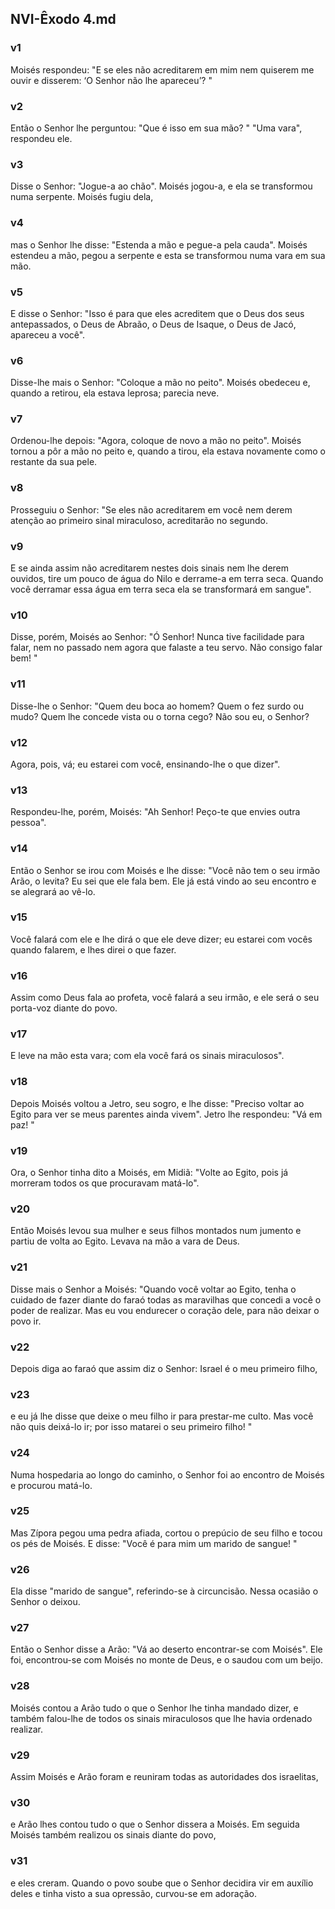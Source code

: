 ## NVI-Êxodo 4.md
### v1
 Moisés respondeu: "E se eles não acreditarem em mim nem quiserem me ouvir e disserem: ‘O Senhor não lhe apareceu’? "
### v2
 Então o Senhor lhe perguntou: "Que é isso em sua mão? " "Uma vara", respondeu ele.
### v3
 Disse o Senhor: "Jogue-a ao chão". Moisés jogou-a, e ela se transformou numa serpente. Moisés fugiu dela,
### v4
 mas o Senhor lhe disse: "Estenda a mão e pegue-a pela cauda". Moisés estendeu a mão, pegou a serpente e esta se transformou numa vara em sua mão.
### v5
 E disse o Senhor: "Isso é para que eles acreditem que o Deus dos seus antepassados, o Deus de Abraão, o Deus de Isaque, o Deus de Jacó, apareceu a você".
### v6
 Disse-lhe mais o Senhor: "Coloque a mão no peito". Moisés obedeceu e, quando a retirou, ela estava leprosa; parecia neve.
### v7
 Ordenou-lhe depois: "Agora, coloque de novo a mão no peito". Moisés tornou a pôr a mão no peito e, quando a tirou, ela estava novamente como o restante da sua pele.
### v8
 Prosseguiu o Senhor: "Se eles não acreditarem em você nem derem atenção ao primeiro sinal miraculoso, acreditarão no segundo.
### v9
 E se ainda assim não acreditarem nestes dois sinais nem lhe derem ouvidos, tire um pouco de água do Nilo e derrame-a em terra seca. Quando você derramar essa água em terra seca ela se transformará em sangue".
### v10
 Disse, porém, Moisés ao Senhor: "Ó Senhor! Nunca tive facilidade para falar, nem no passado nem agora que falaste a teu servo. Não consigo falar bem! "
### v11
 Disse-lhe o Senhor: "Quem deu boca ao homem? Quem o fez surdo ou mudo? Quem lhe concede vista ou o torna cego? Não sou eu, o Senhor?
### v12
 Agora, pois, vá; eu estarei com você, ensinando-lhe o que dizer".
### v13
 Respondeu-lhe, porém, Moisés: "Ah Senhor! Peço-te que envies outra pessoa".
### v14
 Então o Senhor se irou com Moisés e lhe disse: "Você não tem o seu irmão Arão, o levita? Eu sei que ele fala bem. Ele já está vindo ao seu encontro e se alegrará ao vê-lo.
### v15
 Você falará com ele e lhe dirá o que ele deve dizer; eu estarei com vocês quando falarem, e lhes direi o que fazer.
### v16
 Assim como Deus fala ao profeta, você falará a seu irmão, e ele será o seu porta-voz diante do povo.
### v17
 E leve na mão esta vara; com ela você fará os sinais miraculosos".
### v18
 Depois Moisés voltou a Jetro, seu sogro, e lhe disse: "Preciso voltar ao Egito para ver se meus parentes ainda vivem". Jetro lhe respondeu: "Vá em paz! "
### v19
 Ora, o Senhor tinha dito a Moisés, em Midiã: "Volte ao Egito, pois já morreram todos os que procuravam matá-lo".
### v20
 Então Moisés levou sua mulher e seus filhos montados num jumento e partiu de volta ao Egito. Levava na mão a vara de Deus.
### v21
 Disse mais o Senhor a Moisés: "Quando você voltar ao Egito, tenha o cuidado de fazer diante do faraó todas as maravilhas que concedi a você o poder de realizar. Mas eu vou endurecer o coração dele, para não deixar o povo ir.
### v22
 Depois diga ao faraó que assim diz o Senhor: Israel é o meu primeiro filho,
### v23
 e eu já lhe disse que deixe o meu filho ir para prestar-me culto. Mas você não quis deixá-lo ir; por isso matarei o seu primeiro filho! "
### v24
 Numa hospedaria ao longo do caminho, o Senhor foi ao encontro de Moisés e procurou matá-lo.
### v25
 Mas Zípora pegou uma pedra afiada, cortou o prepúcio de seu filho e tocou os pés de Moisés. E disse: "Você é para mim um marido de sangue! "
### v26
 Ela disse "marido de sangue", referindo-se à circuncisão. Nessa ocasião o Senhor o deixou.
### v27
 Então o Senhor disse a Arão: "Vá ao deserto encontrar-se com Moisés". Ele foi, encontrou-se com Moisés no monte de Deus, e o saudou com um beijo.
### v28
 Moisés contou a Arão tudo o que o Senhor lhe tinha mandado dizer, e também falou-lhe de todos os sinais miraculosos que lhe havia ordenado realizar.
### v29
 Assim Moisés e Arão foram e reuniram todas as autoridades dos israelitas,
### v30
 e Arão lhes contou tudo o que o Senhor dissera a Moisés. Em seguida Moisés também realizou os sinais diante do povo,
### v31
 e eles creram. Quando o povo soube que o Senhor decidira vir em auxílio deles e tinha visto a sua opressão, curvou-se em adoração.
